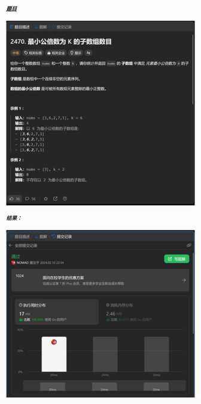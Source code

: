 ##### [题目](https://leetcode.cn/problems/number-of-subarrays-with-lcm-equal-to-k/description/)
![pic](img.png)
##### 结果：
![pic](result.png)
